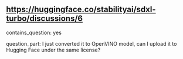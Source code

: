 ## https://huggingface.co/stabilityai/sdxl-turbo/discussions/6

contains_question: yes

question_part: I just converted it to OpenVINO model, can I upload it to Hugging Face under the same license?